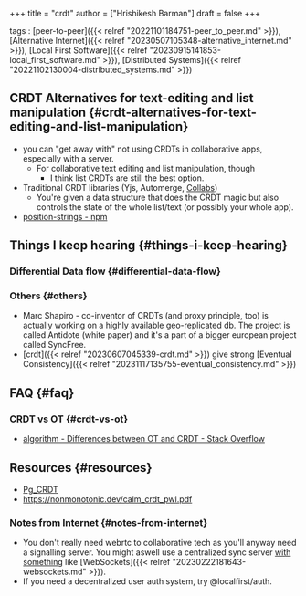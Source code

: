 +++
title = "crdt"
author = ["Hrishikesh Barman"]
draft = false
+++

tags
: [peer-to-peer]({{< relref "20221101184751-peer_to_peer.md" >}}),[Alternative Internet]({{< relref "20230507105348-alternative_internet.md" >}}), [Local First Software]({{< relref "20230915141853-local_first_software.md" >}}), [Distributed Systems]({{< relref "20221102130004-distributed_systems.md" >}})


## CRDT Alternatives for text-editing and list manipulation {#crdt-alternatives-for-text-editing-and-list-manipulation}

-   you can "get away with" not using CRDTs in collaborative apps, especially with a server.
    -   For collaborative text editing and list manipulation, though
        -   I think list CRDTs are still the best option.
-   Traditional CRDT libraries (Yjs, Automerge, [Collabs](https://github.com/composablesys/collabs))
    -   You're given a data structure that does the CRDT magic but also controls the state of the whole list/text (or possibly your whole app).
-   [position-strings - npm](https://www.npmjs.com/package/position-strings)


## Things I keep hearing {#things-i-keep-hearing}


### Differential Data flow {#differential-data-flow}


### Others {#others}

-   Marc Shapiro - co-inventor of CRDTs (and proxy principle, too) is actually working on a highly available geo-replicated db. The project is called Antidote (white paper) and it's a part of a bigger european project called SyncFree.
-   [crdt]({{< relref "20230607045339-crdt.md" >}}) give strong [Eventual Consistency]({{< relref "20231117135755-eventual_consistency.md" >}})


## FAQ {#faq}


### CRDT vs OT {#crdt-vs-ot}

-   [algorithm - Differences between OT and CRDT - Stack Overflow](https://stackoverflow.com/questions/26694359/differences-between-ot-and-crdt)


## Resources {#resources}

-   [Pg_CRDT](https://news.ycombinator.com/item?id=33931971)
-   <https://nonmonotonic.dev/calm_crdt_pwl.pdf>


### Notes from Internet {#notes-from-internet}

-   You don't really need webrtc to collaborative tech as you'll anyway need a signalling server. You might aswell use a centralized sync server [with something](https://github.com/automerge/automerge-repo) like [WebSockets]({{< relref "20230222181643-websockets.md" >}}).
-   If you need a decentralized user auth system, try @localfirst/auth.

